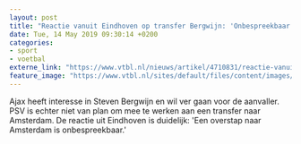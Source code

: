 ```yaml
---
layout: post
title: "Reactie vanuit Eindhoven op transfer Bergwijn: 'Onbespreekbaar'"
date: Tue, 14 May 2019 09:30:14 +0200
categories: 
- sport 
- voetbal 
externe_link: "https://www.vtbl.nl/nieuws/artikel/4710831/reactie-vanuit-eindhoven-op-transfer-bergwijn-onbespreekbaar"
feature_image: "https://www.vtbl.nl/sites/default/files/content/images/2019/05/14/Copyright-ProShots-2708396.jpg"
---
```


Ajax heeft interesse in Steven Bergwijn en wil ver gaan voor de aanvaller. PSV is echter niet van plan om mee te werken aan een transfer naar Amsterdam. De reactie uit Eindhoven is duidelijk: 'Een overstap naar Amsterdam is onbespreekbaar.'
